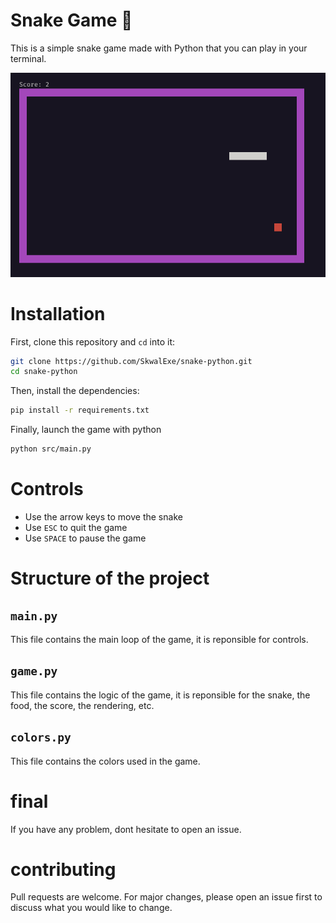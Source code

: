# Snake Game 🐍

This is a simple snake game made with Python that you can play in your terminal.

![demo](assets/demo.gif)

# Installation

First, clone this repository and `cd` into it:

```bash
git clone https://github.com/SkwalExe/snake-python.git
cd snake-python
```

Then, install the dependencies:

```bash
pip install -r requirements.txt
```

Finally, launch the game with python
    
```bash
python src/main.py
```

# Controls

- Use the arrow keys to move the snake
- Use `ESC` to quit the game
- Use `SPACE` to pause the game

# Structure of the project

## `main.py`

This file contains the main loop of the game, it is reponsible for controls.

## `game.py`

This file contains the logic of the game, it is reponsible for the snake, the food, the score, the rendering, etc.

## `colors.py`

This file contains the colors used in the game.

# final

If you have any problem, dont hesitate to open an issue.

# contributing

Pull requests are welcome. For major changes, please open an issue first to discuss what you would like to change.    